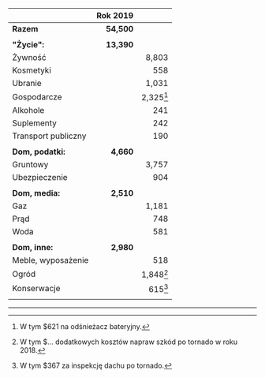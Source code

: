 

|                     | Rok 2019   |                     |
| ---                 | --:        | --:                 |
| **Razem**           | **54,500** |                     |
|                     |            |                     |
| **"Życie":**        | **13,390** |                     |
| Żywność             |            | 8,803               |
| Kosmetyki           |            | 558                 |
| Ubranie             |            | 1,031               |
| Gospodarcze         |            | 2,325[^gospodarcze] |
| Alkohole            |            | 241                 |
| Suplementy          |            | 242                 |
| Transport publiczny |            | 190                 |
|                     |            |                     |
| **Dom, podatki:**   | **4,660**  |                     |
| Gruntowy            |            | 3,757               |
| Ubezpieczenie       |            | 904                 |
|                     |            |                     |
| **Dom, media:**     | **2,510**  |                     |
| Gaz                 |            | 1,181               |
| Prąd                |            | 748                 |
| Woda                |            | 581                 |
|                     |            |                     |
| **Dom, inne:**      | **2,980**  |                     |
| Meble, wyposażenie  |            | 518                 |
| Ogród               |            | 1,848[^ogrod]       |
| Konserwacje         |            | 615[^konserwacje]   |
|                     |            |                     |

----
[^gospodarcze]: W tym $621 na odśnieżacz bateryjny.
[^ogrod]: W tym $... dodatkowych kosztów napraw szkód po tornado w roku 2018.
[^konserwacje]: W tym $367 za inspekcję dachu po tornado.

